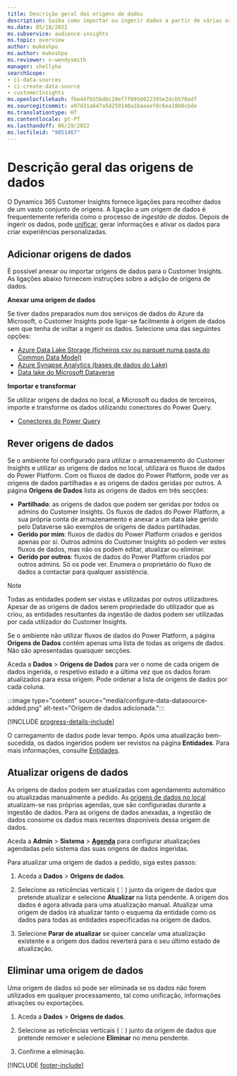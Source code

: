 ```yaml
---
title: Descrição geral das origens de dados
description: Saiba como importar ou ingerir dados a partir de várias origens.
ms.date: 05/18/2022
ms.subservice: audience-insights
ms.topic: overview
author: mukeshpo
ms.author: mukeshpo
ms.reviewer: v-wendysmith
manager: shellyha
searchScope:
- ci-data-sources
- ci-create-data-source
- customerInsights
ms.openlocfilehash: fbe44f655bdbc20ef7f0956022395e2dcb570adf
ms.sourcegitcommit: a97d31a647a5d259140a1baaeef8c6ea10b8cbde
ms.translationtype: HT
ms.contentlocale: pt-PT
ms.lasthandoff: 06/29/2022
ms.locfileid: "9051467"
---
```

# <a name="data-sources-overview"></a>Descrição geral das origens de dados

O Dynamics 365 Customer Insights fornece ligações para recolher dados de um vasto conjunto de origens. A ligação a um origem de dados é frequentemente referida como o processo de *ingestão de dados*. Depois de ingerir os dados, pode [unificar](data-unification.md), gerar informações e ativar os dados para criar experiências personalizadas.

## <a name="add-data-sources"></a>Adicionar origens de dados

É possível anexar ou importar origens de dados para o Customer Insights. As ligações abaixo fornecem instruções sobre a adição de origens de dados.

**Anexar uma origem de dados**

Se tiver dados preparados num dos serviços de dados do Azure da Microsoft, o Customer Insights pode ligar-se facilmente à origem de dados sem que tenha de voltar a ingerir os dados. Selecione uma das seguintes opções:
- [Azure Data Lake Storage (ficheiros csv ou parquet numa pasta do Common Data Model)](connect-common-data-model.md)
- [Azure Synapse Analytics (bases de dados do Lake)](connect-synapse.md)
- [Data lake do Microsoft Dataverse](connect-dataverse-managed-lake.md)

**Importar e transformar**

Se utilizar origens de dados no local, a Microsoft ou dados de terceiros, importe e transforme os dados utilizando conectores do Power Query.
- [Conectores do Power Query](connect-power-query.md)

## <a name="review-data-sources"></a>Rever origens de dados

Se o ambiente foi configurado para utilizar o armazenamento do Customer Insights e utilizar as origens de dados no local, utilizará os fluxos de dados do Power Platform. Com os fluxos de dados do Power Platform, pode ver as origens de dados partilhadas e as origens de dados geridas por outros. A página **Origens de Dados** lista as origens de dados em três secções:
- **Partilhado**: as origens de dados que podem ser geridas por todos os admins do Customer Insights. Os fluxos de dados do Power Platform, a sua própria conta de armazenamento e anexar a um data lake gerido pelo Dataverse são exemplos de origens de dados partilhadas.
- **Gerido por mim**: fluxos de dados do Power Platform criados e geridos apenas por si. Outros admins do Customer Insights só podem ver estes fluxos de dados, mas não os podem editar, atualizar ou eliminar.
- **Gerido por outros**: fluxos de dados do Power Platform criados por outros admins. Só os pode ver. Enumera o proprietário do fluxo de dados a contactar para qualquer assistência.
> [!NOTE]
> Todas as entidades podem ser vistas e utilizadas por outros utilizadores. Apesar de as origens de dados serem propriedade do utilizador que as criou, as entidades resultantes da ingestão de dados podem ser utilizadas por cada utilizador do Customer Insights.

Se o ambiente não utilizar fluxos de dados do Power Platform, a página **Origens de Dados** contém apenas uma lista de todas as origens de dados. Não são apresentadas quaisquer secções.

Aceda a **Dados** > **Origens de Dados** para ver o nome de cada origem de dados ingerida, o respetivo estado e a última vez que os dados foram atualizados para essa origem. Pode ordenar a lista de origens de dados por cada coluna.

:::image type="content" source="media/configure-data-datasource-added.png" alt-text="Origem de dados adicionada.":::

[!INCLUDE [progress-details-include](includes/progress-details-pane.md)]

O carregamento de dados pode levar tempo. Após uma atualização bem-sucedida, os dados ingeridos podem ser revistos na página **Entidades**. Para mais informações, consulte [Entidades](entities.md).

## <a name="refresh-data-sources"></a>Atualizar origens de dados

As origens de dados podem ser atualizadas com agendamento automático ou atualizadas manualmente a pedido. As [origens de dados no local](connect-power-query.md#add-data-from-on-premises-data-sources) atualizam-se nas próprias agendas, que são configuradas durante a ingestão de dados. Para as origens de dados anexadas, a ingestão de dados consome os dados mais recentes disponíveis dessa origem de dados.

Aceda a **Admin** > **Sistema** > [**Agenda**](system.md#schedule-tab) para configurar atualizações agendadas pelo sistema das suas origens de dados ingeridas.

Para atualizar uma origem de dados a pedido, siga estes passos:

1. Aceda a **Dados** > **Origens de dados**.

1. Selecione as reticências verticais (&vellip;) junto da origem de dados que pretende atualizar e selecione **Atualizar** na lista pendente. A origem dos dados é agora ativada para uma atualização manual. Atualizar uma origem de dados irá atualizar tanto o esquema da entidade como os dados para todas as entidades especificadas na origem de dados.

1. Selecione **Parar de atualizar** se quiser cancelar uma atualização existente e a origem dos dados reverterá para o seu último estado de atualização.

## <a name="delete-a-data-source"></a>Eliminar uma origem de dados

Uma origem de dados só pode ser eliminada se os dados não forem utilizados em qualquer processamento, tal como unificação, informações ativações ou exportações.

1. Aceda a **Dados** > **Origens de dados**.

2. Selecione as reticências verticais (&vellip;) junto da origem de dados que pretende remover e selecione **Eliminar** no menu pendente.

3. Confirme a eliminação.


[!INCLUDE [footer-include](includes/footer-banner.md)]
